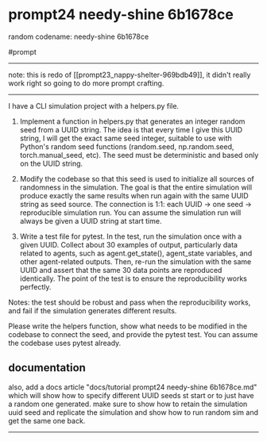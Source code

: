 # prompt24 needy-shine 6b1678ce

random codename: needy-shine 6b1678ce

#prompt 
***

note: this is redo of [[prompt23_nappy-shelter-969bdb49]], it didn't really work right so going to do more prompt crafting. 

---

I have a CLI simulation project with a helpers.py file.

1. Implement a function in helpers.py that generates an integer random seed from a UUID string. The idea is that every time I give this UUID string, I will get the exact same seed integer, suitable to use with Python's random seed functions (random.seed, np.random.seed, torch.manual_seed, etc). The seed must be deterministic and based only on the UUID string.
    
2. Modify the codebase so that this seed is used to initialize all sources of randomness in the simulation. The goal is that the entire simulation will produce exactly the same results when run again with the same UUID string as seed source. The connection is 1:1: each UUID → one seed → reproducible simulation run. You can assume the simulation run will always be given a UUID string at start time.
    
3. Write a test file for pytest. In the test, run the simulation once with a given UUID. Collect about 30 examples of output, particularly data related to agents, such as agent.get_state(), agent_state variables, and other agent-related outputs. Then, re-run the simulation with the same UUID and assert that the same 30 data points are reproduced identically. The point of the test is to ensure the reproducibility works perfectly.
    

Notes: the test should be robust and pass when the reproducibility works, and fail if the simulation generates different results.

Please write the helpers function, show what needs to be modified in the codebase to connect the seed, and provide the pytest test. You can assume the codebase uses pytest already.

## documentation 

also, add a docs article "docs/tutorial prompt24 needy-shine 6b1678ce.md" which will show how to specify different UUID seeds st start or to just have a random one generated. make sure to show how to retain the simulation uuid seed and replicate the simulation and show how to run random sim and get the same one back. 

---

